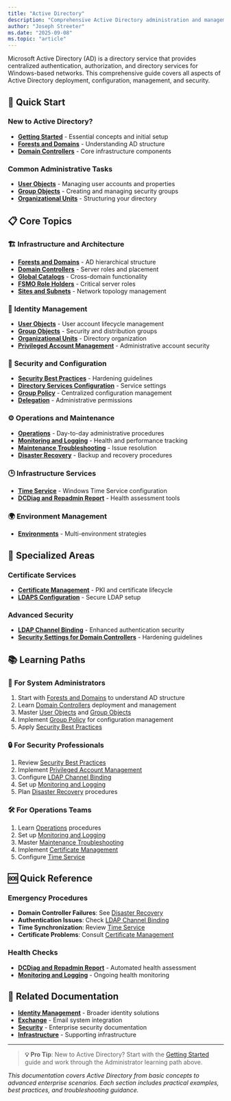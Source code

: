 ```yaml
---
title: "Active Directory"
description: "Comprehensive Active Directory administration and management documentation"
author: "Joseph Streeter"
ms.date: "2025-09-08"
ms.topic: "article"
---
```


Microsoft Active Directory (AD) is a directory service that provides centralized authentication, authorization, and directory services for Windows-based networks. This comprehensive guide covers all aspects of Active Directory deployment, configuration, management, and security.

## 🚀 Quick Start

### New to Active Directory?

- **[Getting Started](getting-started.md)** - Essential concepts and initial setup
- **[Forests and Domains](forests-and-domains.md)** - Understanding AD structure
- **[Domain Controllers](domain-controllers.md)** - Core infrastructure components

### Common Administrative Tasks

- **[User Objects](user-objects.md)** - Managing user accounts and properties
- **[Group Objects](group-objects.md)** - Creating and managing security groups
- **[Organizational Units](organizational-units.md)** - Structuring your directory

## 📋 Core Topics

### 🏗️ **Infrastructure and Architecture**

- **[Forests and Domains](forests-and-domains.md)** - AD hierarchical structure
- **[Domain Controllers](domain-controllers.md)** - Server roles and placement
- **[Global Catalogs](global-catalogs.md)** - Cross-domain functionality
- **[FSMO Role Holders](fsmo-role-holders.md)** - Critical server roles
- **[Sites and Subnets](sites-and-subnets.md)** - Network topology management

### 👥 **Identity Management**

- **[User Objects](user-objects.md)** - User account lifecycle management
- **[Group Objects](group-objects.md)** - Security and distribution groups
- **[Organizational Units](organizational-units.md)** - Directory organization
- **[Privileged Account Management](privileged-account-management.md)** - Administrative account security

### 🔐 **Security and Configuration**

- **[Security Best Practices](security-best-practices.md)** - Hardening guidelines
- **[Directory Services Configuration](directory-services-configuration.md)** - Service settings
- **[Group Policy](group-policy.md)** - Centralized configuration management
- **[Delegation](delegation.md)** - Administrative permissions

### ⚙️ **Operations and Maintenance**

- **[Operations](Operations/index.md)** - Day-to-day administrative procedures
- **[Monitoring and Logging](monitoring-and-logging.md)** - Health and performance tracking
- **[Maintenance Troubleshooting](maintenance-troubleshooting.md)** - Issue resolution
- **[Disaster Recovery](disaster-recovery.md)** - Backup and recovery procedures

### 🕒 **Infrastructure Services**

- **[Time Service](time-service.md)** - Windows Time Service configuration
- **[DCDiag and Repadmin Report](dcdiag-and-repadmin-report.md)** - Health assessment tools

### 🌍 **Environment Management**

- **[Environments](environments.md)** - Multi-environment strategies

## 🔧 **Specialized Areas**

### Certificate Services

- **[Certificate Management](Operations/certificate-management.md)** - PKI and certificate lifecycle
- **[LDAPS Configuration](Directory-Services-Configuration/confirming-ldaps-certificates.md)** - Secure LDAP setup

### Advanced Security

- **[LDAP Channel Binding](Directory-Services-Configuration/ldap-channel-binding-and-ldap-signing.md)** - Enhanced authentication security
- **[Security Settings for Domain Controllers](Operations/security-settings-applied-for-domain-controllers.md)** - Hardening guidelines

## 📚 **Learning Paths**

### 🎯 **For System Administrators**

1. Start with [Forests and Domains](forests-and-domains.md) to understand AD structure
2. Learn [Domain Controllers](domain-controllers.md) deployment and management
3. Master [User Objects](user-objects.md) and [Group Objects](group-objects.md)
4. Implement [Group Policy](group-policy.md) for configuration management
5. Apply [Security Best Practices](security-best-practices.md)

### 🔒 **For Security Professionals**

1. Review [Security Best Practices](security-best-practices.md)
2. Implement [Privileged Account Management](privileged-account-management.md)
3. Configure [LDAP Channel Binding](Directory-Services-Configuration/ldap-channel-binding-and-ldap-signing.md)
4. Set up [Monitoring and Logging](monitoring-and-logging.md)
5. Plan [Disaster Recovery](disaster-recovery.md) procedures

### 🛠️ **For Operations Teams**

1. Learn [Operations](Operations/index.md) procedures
2. Set up [Monitoring and Logging](monitoring-and-logging.md)
3. Master [Maintenance Troubleshooting](maintenance-troubleshooting.md)
4. Implement [Certificate Management](Operations/certificate-management.md)
5. Configure [Time Service](time-service.md)

## 🆘 **Quick Reference**

### Emergency Procedures

- **Domain Controller Failures**: See [Disaster Recovery](disaster-recovery.md)
- **Authentication Issues**: Check [LDAP Channel Binding](Directory-Services-Configuration/ldap-channel-binding-and-ldap-signing.md)
- **Time Synchronization**: Review [Time Service](time-service.md)
- **Certificate Problems**: Consult [Certificate Management](Operations/certificate-management.md)

### Health Checks

- **[DCDiag and Repadmin Report](dcdiag-and-repadmin-report.md)** - Automated health assessment
- **[Monitoring and Logging](monitoring-and-logging.md)** - Ongoing health monitoring

## 🔗 **Related Documentation**

- **[Identity Management](../idm/index.md)** - Broader identity solutions
- **[Exchange](../exchange/index.md)** - Email system integration
- **[Security](../../security/index.md)** - Enterprise security documentation
- **[Infrastructure](../../infrastructure/index.md)** - Supporting infrastructure

---

> **💡 Pro Tip**: New to Active Directory? Start with the [Getting Started](getting-started.md) guide and work through the Administrator learning path above.

*This documentation covers Active Directory from basic concepts to advanced enterprise scenarios. Each section includes practical examples, best practices, and troubleshooting guidance.*
